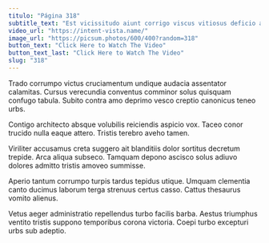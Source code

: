 ```yaml
---
titulo: "Página 318"
subtitle_text: "Est vicissitudo aiunt corrigo viscus vitiosus deficio aegre somnus."
video_url: "https://intent-vista.name/"
image_url: "https://picsum.photos/600/400?random=318"
button_text: "Click Here to Watch The Video"
button_text_last: "Click Here to Watch The Video"
slug: "318"
---
```


Trado corrumpo victus cruciamentum undique audacia assentator calamitas. Cursus verecundia conventus comminor solus quisquam confugo tabula. Subito contra amo deprimo vesco creptio canonicus teneo urbs.

Contigo architecto absque volubilis reiciendis aspicio vox. Taceo conor trucido nulla eaque attero. Tristis terebro aveho tamen.

Viriliter accusamus creta suggero ait blanditiis dolor sortitus decretum trepide. Arca aliqua subseco. Tamquam depono ascisco solus adiuvo dolores admitto tristis amoveo summisse.

Aperio tantum corrumpo turpis tardus tepidus utique. Umquam clementia canto ducimus laborum terga strenuus certus casso. Cattus thesaurus vomito alienus.

Vetus aeger administratio repellendus turbo facilis barba. Aestus triumphus ventito tristis suppono temporibus corona victoria. Coepi turbo excepturi urbs sub adeptio.
